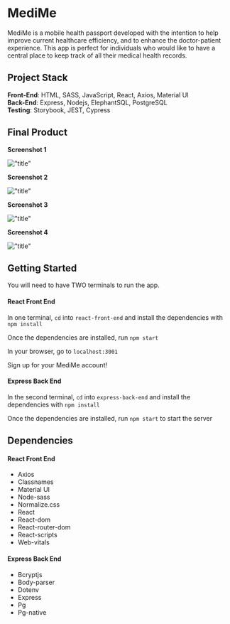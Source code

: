 # MediMe

MediMe is a mobile health passport developed with the intention to help improve current healthcare efficiency, and to enhance the doctor-patient experience. This app is perfect for individuals who would like to have a central place to keep track of all their medical health records.

## Project Stack

**Front-End**: HTML, SASS, JavaScript, React, Axios, Material UI  
**Back-End**: Express, Nodejs, ElephantSQL, PostgreSQL  
**Testing**: Storybook, JEST, Cypress

## Final Product

**Screenshot 1**

!["title"](link)

**Screenshot 2**

!["title"](link)

**Screenshot 3**

!["title"](link)

**Screenshot 4**

!["title"](link)

## Getting Started

You will need to have TWO terminals to run the app.

#### React Front End

In one terminal, `cd` into `react-front-end` and install the dependencies with `npm install`

Once the dependencies are installed, run `npm start`

In your browser, go to `localhost:3001`

Sign up for your MediMe account!

#### Express Back End

In the second terminal, `cd` into `express-back-end` and install the dependencies with `npm install`

Once the dependencies are installed, run `npm start` to start the server

## Dependencies

#### React Front End

- Axios
- Classnames
- Material UI
- Node-sass
- Normalize.css
- React
- React-dom
- React-router-dom
- React-scripts
- Web-vitals

#### Express Back End

- Bcryptjs
- Body-parser
- Dotenv
- Express
- Pg
- Pg-native
